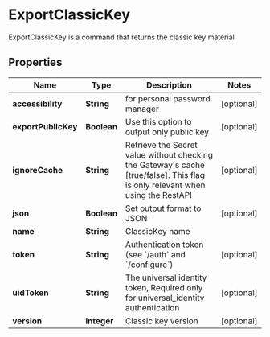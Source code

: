 

# ExportClassicKey

ExportClassicKey is a command that returns the classic key material

## Properties

Name | Type | Description | Notes
------------ | ------------- | ------------- | -------------
**accessibility** | **String** | for personal password manager |  [optional]
**exportPublicKey** | **Boolean** | Use this option to output only public key |  [optional]
**ignoreCache** | **String** | Retrieve the Secret value without checking the Gateway&#39;s cache [true/false]. This flag is only relevant when using the RestAPI |  [optional]
**json** | **Boolean** | Set output format to JSON |  [optional]
**name** | **String** | ClassicKey name | 
**token** | **String** | Authentication token (see &#x60;/auth&#x60; and &#x60;/configure&#x60;) |  [optional]
**uidToken** | **String** | The universal identity token, Required only for universal_identity authentication |  [optional]
**version** | **Integer** | Classic key version |  [optional]



